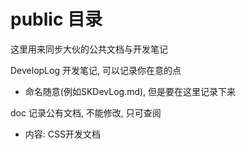 # public 目录

这里用来同步大伙的公共文档与开发笔记

DevelopLog 开发笔记, 可以记录你在意的点

- 命名随意(例如SKDevLog.md), 但是要在这里记录下来

doc 记录公有文档, 不能修改, 只可查阅

- 内容: CSS开发文档



